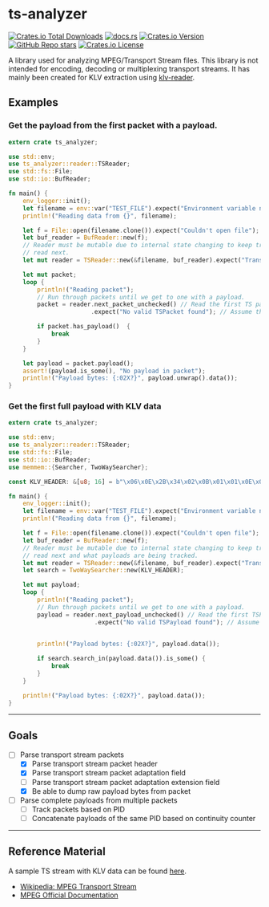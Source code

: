 # ts-analyzer

[![Crates.io Total Downloads](https://img.shields.io/crates/d/ts-analyzer)](https://crates.io/crates/ts-analyzer)
[![docs.rs](https://img.shields.io/docsrs/ts-analyzer)](https://docs.rs/ts-analyzer)
[![Crates.io Version](https://img.shields.io/crates/v/ts-analyzer)](https://crates.io/crates/ts-analyzer/versions)
[![GitHub Repo stars](https://img.shields.io/github/stars/GrimOutlook/ts-analyzer)](https://github.com/GrimOutlook/ts-analyzer)
[![Crates.io License](https://img.shields.io/crates/l/ts-analyzer)](LICENSE)


A library used for analyzing MPEG/Transport Stream files. This library is not intended for encoding, decoding or multiplexing transport streams. It has mainly been created for KLV extraction using [klv-reader](https://github.com/GrimOutlook/klv-reader).

## Examples

### Get the payload from the first packet with a payload.

```rust
extern crate ts_analyzer;

use std::env;
use ts_analyzer::reader::TSReader;
use std::fs::File;
use std::io::BufReader;

fn main() {
    env_logger::init();
    let filename = env::var("TEST_FILE").expect("Environment variable not set");
    println!("Reading data from {}", filename);

    let f = File::open(filename.clone()).expect("Couldn't open file");
    let buf_reader = BufReader::new(f);
    // Reader must be mutable due to internal state changing to keep track of what packet is to be
    // read next.
    let mut reader = TSReader::new(&filename, buf_reader).expect("Transport Stream file contains no SYNC bytes.");

    let mut packet;
    loop {
        println!("Reading packet");
        // Run through packets until we get to one with a payload.
        packet = reader.next_packet_unchecked() // Read the first TS packet from the file.
                       .expect("No valid TSPacket found"); // Assume that a TSPacket was found in the file.

        if packet.has_payload()  {
            break
        }
    }

    let payload = packet.payload();
    assert!(payload.is_some(), "No payload in packet");
    println!("Payload bytes: {:02X?}", payload.unwrap().data());
}
```

### Get the first full payload with KLV data

```rust
extern crate ts_analyzer;

use std::env;
use ts_analyzer::reader::TSReader;
use std::fs::File;
use std::io::BufReader;
use memmem::{Searcher, TwoWaySearcher};

const KLV_HEADER: &[u8; 16] = b"\x06\x0E\x2B\x34\x02\x0B\x01\x01\x0E\x01\x03\x01\x01\x00\x00\x00";

fn main() {
    env_logger::init();
    let filename = env::var("TEST_FILE").expect("Environment variable not set");
    println!("Reading data from {}", filename);

    let f = File::open(filename.clone()).expect("Couldn't open file");
    let buf_reader = BufReader::new(f);
    // Reader must be mutable due to internal state changing to keep track of what packet is to be
    // read next and what payloads are being tracked.
    let mut reader = TSReader::new(&filename, buf_reader).expect("Transport Stream file contains no SYNC bytes.");
    let search = TwoWaySearcher::new(KLV_HEADER);

    let mut payload;
    loop {
        println!("Reading packet");
        // Run through packets until we get to one with a payload.
        payload = reader.next_payload_unchecked() // Read the first TSPayload from the file.
                        .expect("No valid TSPayload found"); // Assume that a TSPayload was found in the file.

        
        println!("Payload bytes: {:02X?}", payload.data());

        if search.search_in(payload.data()).is_some() {
            break
        }
    }

    println!("Payload bytes: {:02X?}", payload.data());
}
```

---

## Goals

- [ ] Parse transport stream packets
    - [x] Parse transport stream packet header
    - [x] Parse transport stream packet adaptation field
    - [ ] Parse transport stream packet adaptation extension field
    - [x] Be able to dump raw payload bytes from packet
- [ ] Parse complete payloads from multiple packets
    - [ ] Track packets based on PID
    - [ ] Concatenate payloads of the same PID based on continuity counter

---

## Reference Material

A sample TS stream with KLV data can be found [here](https://www.arcgis.com/home/item.html?id=55ec6f32d5e342fcbfba376ca2cc409a).

- [Wikipedia: MPEG Transport Stream](https://en.wikipedia.org/wiki/MPEG_transport_stream)
- [MPEG Official Documentation](https://www.itu.int/rec/dologin_pub.asp?lang=e&id=T-REC-H.222.0-201703-S!!PDF-E&type=items)
